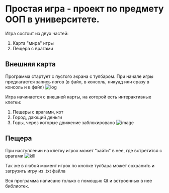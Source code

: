 # Простая игра - проект по предмету ООП в университете.
Игра состоит из двух частей:
1. Карта "мира" игры
2. Пещера с врагами
## Внешняя карта
Программа стартует с пустого экрана с тулбаром. При начале игры предлагается запись логов (в файл, в консоль, никуад или сразу в консоль и в файл)
![log](https://user-images.githubusercontent.com/54914813/155539982-538e2677-81a8-465a-a137-fa15469a07a4.PNG)

Игра начинается с внешней карты, на которой есть интерактивные клетки:
1. Пещеры с врагами, кот
2. Город, дающий деньги
3. Горы, через которые движение заблокировано
![image](https://user-images.githubusercontent.com/54914813/155541500-3ce48f59-f43c-4a80-b86a-9ed662c87e25.png)

## Пещера
При наступлении на клетку игрок может "зайти" в нее, где встретится с врагами
![kill](https://user-images.githubusercontent.com/54914813/155542159-2b1b0d2d-8f78-4c5c-8a66-2e592d4c1bb7.PNG)

Так же в любой момент игрок по кнопке тулбара может сохранить и загрузить игру из .txt файла

Вся программа написано только с помощью Qt и встроенных в нее библиотек.
